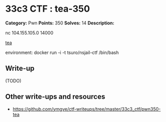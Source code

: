 # 33c3 CTF : tea-350

**Category:** Pwn
**Points:** 350
**Solves:** 14
**Description:**

nc 104.155.105.0 14000

[tea](tea_files.tar.xz)

environment: docker run -i -t tsuro/nsjail-ctf /bin/bash

## Write-up

(TODO)

## Other write-ups and resources

* https://github.com/ymgve/ctf-writeups/tree/master/33c3_ctf/pwn350-tea
